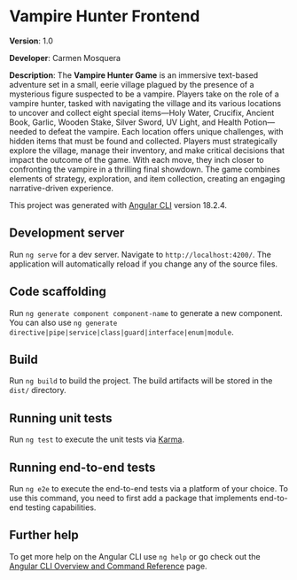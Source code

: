 # Vampire Hunter Frontend
**Version**: 1.0

**Developer**: Carmen Mosquera

**Description**: The **Vampire Hunter Game** is an immersive text-based adventure set in a small, eerie village plagued by the presence of a mysterious figure suspected to be a vampire. Players take on the role of a vampire hunter, tasked with navigating the village and its various locations to uncover and collect eight special items—Holy Water, Crucifix, Ancient Book, Garlic, Wooden Stake, Silver Sword, UV Light, and Health Potion—needed to defeat the vampire. Each location offers unique challenges, with hidden items that must be found and collected. Players must strategically explore the village, manage their inventory, and make critical decisions that impact the outcome of the game. With each move, they inch closer to confronting the vampire in a thrilling final showdown. The game combines elements of strategy, exploration, and item collection, creating an engaging narrative-driven experience.



This project was generated with [Angular CLI](https://github.com/angular/angular-cli) version 18.2.4.

## Development server

Run `ng serve` for a dev server. Navigate to `http://localhost:4200/`. The application will automatically reload if you change any of the source files.

## Code scaffolding

Run `ng generate component component-name` to generate a new component. You can also use `ng generate directive|pipe|service|class|guard|interface|enum|module`.

## Build

Run `ng build` to build the project. The build artifacts will be stored in the `dist/` directory.

## Running unit tests

Run `ng test` to execute the unit tests via [Karma](https://karma-runner.github.io).

## Running end-to-end tests

Run `ng e2e` to execute the end-to-end tests via a platform of your choice. To use this command, you need to first add a package that implements end-to-end testing capabilities.

## Further help

To get more help on the Angular CLI use `ng help` or go check out the [Angular CLI Overview and Command Reference](https://angular.dev/tools/cli) page.

